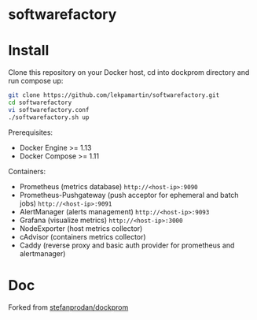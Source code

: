 softwarefactory
========


# Install

Clone this repository on your Docker host, cd into dockprom directory and run compose up:

```bash
git clone https://github.com/lekpamartin/softwarefactory.git
cd softwarefactory
vi softwarefactory.conf
./softwarefactory.sh up
```

Prerequisites:

* Docker Engine >= 1.13
* Docker Compose >= 1.11

Containers:

* Prometheus (metrics database) `http://<host-ip>:9090`
* Prometheus-Pushgateway (push acceptor for ephemeral and batch jobs) `http://<host-ip>:9091`
* AlertManager (alerts management) `http://<host-ip>:9093`
* Grafana (visualize metrics) `http://<host-ip>:3000`
* NodeExporter (host metrics collector)
* cAdvisor (containers metrics collector)
* Caddy (reverse proxy and basic auth provider for prometheus and alertmanager)






# Doc
Forked from [stefanprodan/dockprom](https://github.com/stefanprodan/dockprom)
